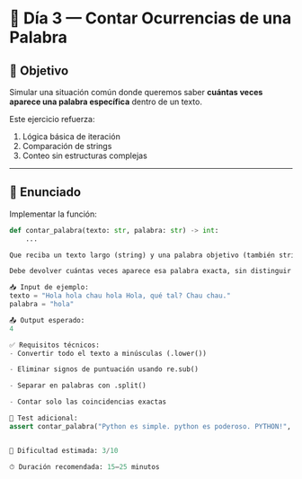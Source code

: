 # 🧪 Día 3 — Contar Ocurrencias de una Palabra

## 🎯 Objetivo

Simular una situación común donde queremos saber **cuántas veces aparece una palabra específica** dentro de un texto.

Este ejercicio refuerza:
1. Lógica básica de iteración
2. Comparación de strings
3. Conteo sin estructuras complejas

---

## 🧩 Enunciado

Implementar la función:

```python
def contar_palabra(texto: str, palabra: str) -> int:
    ...

Que reciba un texto largo (string) y una palabra objetivo (también string).

Debe devolver cuántas veces aparece esa palabra exacta, sin distinguir mayúsculas/minúsculas y sin signos de puntuación.

📥 Input de ejemplo:
texto = "Hola hola chau hola Hola, qué tal? Chau chau."
palabra = "hola"

📤 Output esperado:
4

✅ Requisitos técnicos:
- Convertir todo el texto a minúsculas (.lower())

- Eliminar signos de puntuación usando re.sub()

- Separar en palabras con .split()

- Contar solo las coincidencias exactas

🧪 Test adicional:
assert contar_palabra("Python es simple. python es poderoso. PYTHON!", "python") == 3


🧠 Dificultad estimada: 3/10

⏱ Duración recomendada: 15–25 minutos